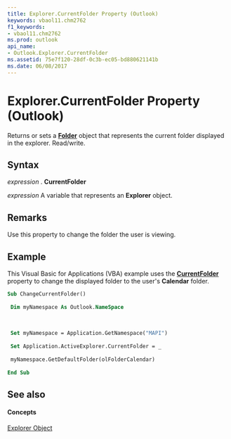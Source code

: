 ```yaml
---
title: Explorer.CurrentFolder Property (Outlook)
keywords: vbaol11.chm2762
f1_keywords:
- vbaol11.chm2762
ms.prod: outlook
api_name:
- Outlook.Explorer.CurrentFolder
ms.assetid: 75e7f120-28df-0c3b-ec05-bd880621141b
ms.date: 06/08/2017
---
```



# Explorer.CurrentFolder Property (Outlook)

Returns or sets a  **[Folder](Outlook.Folder.md)** object that represents the current folder displayed in the explorer. Read/write.


## Syntax

 _expression_ . **CurrentFolder**

 _expression_ A variable that represents an **Explorer** object.


## Remarks

Use this property to change the folder the user is viewing.


## Example

This Visual Basic for Applications (VBA) example uses the  **[CurrentFolder](Outlook.Explorer.CurrentFolder.md)** property to change the displayed folder to the user's **Calendar** folder.


```vb
Sub ChangeCurrentFolder() 
 
 Dim myNamespace As Outlook.NameSpace 
 
 
 
 Set myNamespace = Application.GetNamespace("MAPI") 
 
 Set Application.ActiveExplorer.CurrentFolder = _ 
 
 myNamespace.GetDefaultFolder(olFolderCalendar) 
 
End Sub
```


## See also


#### Concepts


[Explorer Object](Outlook.Explorer.md)


